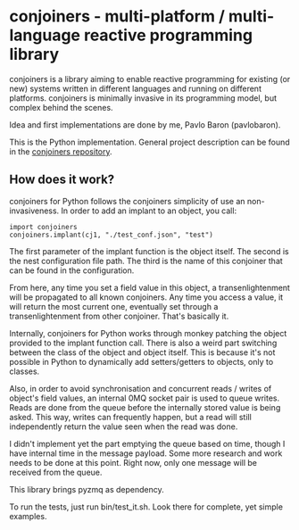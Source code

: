 # conjoiners - multi-platform / multi-language reactive programming library

conjoiners is a library aiming to enable reactive programming for
existing (or new) systems written in different languages and running
on different platforms. conjoiners is minimally invasive in its
programming model, but complex behind the scenes.

Idea and first implementations are done by me, Pavlo Baron (pavlobaron).

This is the Python implementation. General project description can be
found in the [conjoiners repository](https://github.com/conjoiners/conjoiners).

## How does it work?

conjoiners for Python follows the conjoiners simplicity of use an
non-invasiveness. In order to add an implant to an object, you call:

    import conjoiners
    conjoiners.implant(cj1, "./test_conf.json", "test")

The first parameter of the implant function is the object itself. The
second is the nest configuration file path. The third is the name of
this conjoiner that can be found in the configuration.

From here, any time you set a field value in this object, a
transenlightenment will be propagated to all known conjoiners. Any
time you access a value, it will return the most current one,
eventually set through a transenlightenment from other
conjoiner. That's basically it.

Internally, conjoiners for Python works through monkey patching the
object provided to the implant function call. There is also a weird
part switching between the class of the object and object itself. This is because it's
not possible in Python to dynamically add setters/getters to objects,
only to classes.

Also, in order to avoid synchronisation and concurrent reads / writes
of object's field values, an internal 0MQ socket pair is used to queue
writes. Reads are done from the queue before the internally stored
value is being asked. This way, writes can frequently happen, but a
read will still independently return the value seen when the read was
done.

I didn't implement yet the part emptying the queue based on time,
though I have internal time in the message payload. Some more research
and work needs to be done at this point. Right now, only one message
will be received from the queue.

This library brings pyzmq as dependency.

To run the tests, just run bin/test_it.sh. Look there for complete,
yet simple examples.
